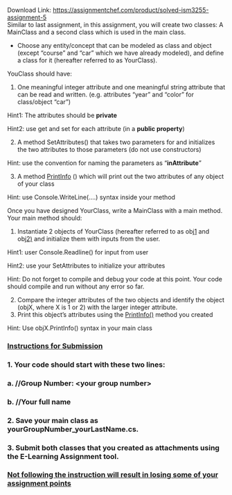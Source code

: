 Download Link: https://assignmentchef.com/product/solved-ism3255-assignment-5
<br>
Similar to last assignment, in this assignment, you will create two classes: A MainClass and a second class which is used in the main class.

<ul>

 <li>Choose any entity/concept that can be modeled as class and object (except “course” and “car” which we have already modeled), and define a class for it (hereafter referred to as YourClass).</li>

</ul>

YouClass should have:

<ol>

 <li>One meaningful integer attribute and one meaningful string attribute that can be read and written. (e.g. attributes “year” and “color” for class/object “car”)</li>

</ol>

Hint1: The attributes should be <strong>private</strong>

Hint2: use get and set for each attribute (in a <strong>public property</strong>)

<ol start="2">

 <li>A method SetAttributes() that takes two parameters for and initializes the two attributes to those parameters (do not use constructors)</li>

</ol>

Hint: use the convention for naming the parameters as “<strong>inAttribute</strong>”

<ol start="3">

 <li>A method <u>PrintInfo</u> () which will print out the two attributes of any object of your class</li>

</ol>

Hint: use Console.WriteLine(….) syntax inside your method

Once you have designed YourClass, write a MainClass with a main method. Your main method should:

<ol>

 <li>Instantiate 2 objects of YourClass (hereafter referred to as obj<u>1</u> and obj<u>2)</u> and initialize them with inputs from the user.</li>

</ol>

Hint1: user Console.Readline() for input from user

Hint2: use your SetAttributes to initialize your attributes

Hint: Do not forget to compile and debug your code at this point. Your code should compile and run without any error so far.

<ol start="2">

 <li>Compare the integer attributes of the two objects and identify the object (objX, where X is 1 or 2) with the larger integer attribute.</li>

 <li>Print this object’s attributes using the <u>PrintInfo()</u> method you created</li>

</ol>

Hint: Use objX.PrintInfo() syntax in your main class

<h3><u> </u></h3>

<h3><u>Instructions for Submission</u></h3>

<h3><u> </u></h3>

<h3>1.      Your code should start with these two lines:</h3>

<h3>a.       //Group Number: &lt;your group number&gt;</h3>

<h3>b.      //Your full name</h3>

<h3>2.      Save your main class as yourGroupNumber_yourLastName.cs.</h3>

<h3>3.      Submit both classes that you created as attachments using the E-Learning Assignment tool.</h3>

<h3></h3>

<h3><u>Not following the instruction will result in losing some of your assignment points</u></h3>